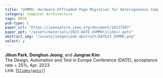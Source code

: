 ```yaml
---
title: "UVMMU: Hardware-Offloaded Page Migration for Heterogeneous Computing"
category: Computer Architecture
tags: DATE
pub-type: C
paper_url: "https://ieeexplore.ieee.org/document/10137307"
paper_ppt: "/assets/materials/2023-DATE-UVMMU(slides).pptx"
abstract_img: "/assets/images/pub-abstract/DATE23_UVMMU.png"
select: y
---
```


**Jihun Park**, **Donghun Jeong**, and **Jungrae Kim** <br>
The Design, Automation and Test in Europe Conference (DATE), acceptance rate = 25%, Apr. 2023 <br>
Link: [[```Slides(pptx)```](https://github.com/scalable-arch/scalable-arch.github.io/raw/main/assets/materials/2023-DATE-UVMMU(slides).pptx)]
